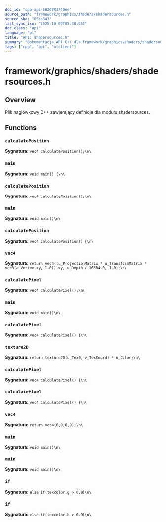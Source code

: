 ```yaml
---
doc_id: "cpp-api-6826983740ee"
source_path: "framework/graphics/shaders/shadersources.h"
source_sha: "05ca843"
last_sync_iso: "2025-10-09T05:38:05Z"
doc_class: "api"
language: "pl"
title: "API: shadersources.h"
summary: "Dokumentacja API C++ dla framework/graphics/shaders/shadersources.h"
tags: ["cpp", "api", "otclient"]
---
```


# framework/graphics/shaders/shadersources.h

## Overview

Plik nagłówkowy C++ zawierający definicje dla modułu shadersources.

## Functions

### `calculatePosition`

**Sygnatura:** `vec4 calculatePosition();\n\`

### `main`

**Sygnatura:** `void main() {\n\`

### `calculatePosition`

**Sygnatura:** `vec4 calculatePosition();\n\`

### `main`

**Sygnatura:** `void main()\n\`

### `calculatePosition`

**Sygnatura:** `vec4 calculatePosition() {\n\`

### `vec4`

**Sygnatura:** `return vec4((u_ProjectionMatrix * u_TransformMatrix * vec3(a_Vertex.xy, 1.0)).xy, u_Depth / 16384.0, 1.0);\n\`

### `calculatePixel`

**Sygnatura:** `vec4 calculatePixel();\n\`

### `main`

**Sygnatura:** `void main()\n\`

### `calculatePixel`

**Sygnatura:** `vec4 calculatePixel() {\n\`

### `texture2D`

**Sygnatura:** `return texture2D(u_Tex0, v_TexCoord) * u_Color;\n\`

### `calculatePixel`

**Sygnatura:** `vec4 calculatePixel() {\n\`

### `calculatePixel`

**Sygnatura:** `vec4 calculatePixel() {\n\`

### `vec4`

**Sygnatura:** `return vec4(0,0,0,0);\n\`

### `main`

**Sygnatura:** `void main()\n\`

### `main`

**Sygnatura:** `void main()\n\`

### `if`

**Sygnatura:** `else if(texcolor.g > 0.9)\n\`

### `if`

**Sygnatura:** `else if(texcolor.b > 0.9)\n\`
